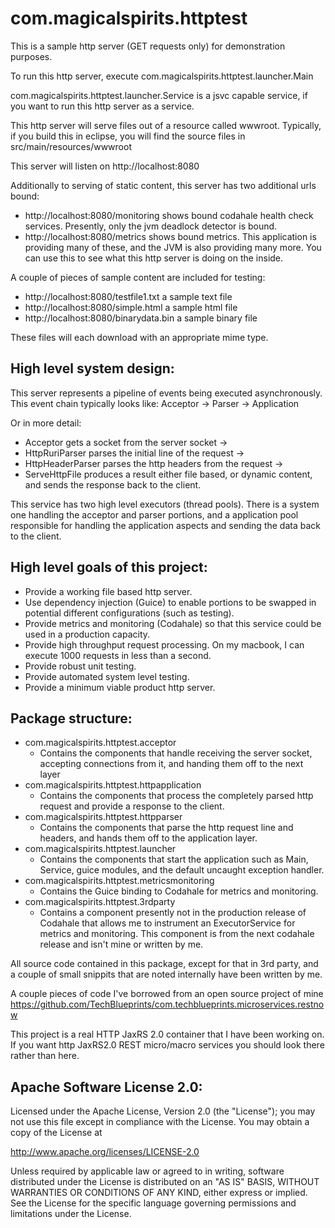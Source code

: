 com.magicalspirits.httptest
============================

This is a sample http server (GET requests only) for demonstration purposes.

To run this http server, execute com.magicalspirits.httptest.launcher.Main

com.magicalspirits.httptest.launcher.Service is a jsvc capable service, if you want to run this http server as a service.

This http server will serve files out of a resource called wwwroot. Typically, if you build this in eclipse, you will find the source files in src/main/resources/wwwroot

This server will listen on http://localhost:8080

Additionally to serving of static content, this server has two additional urls bound:
* http://localhost:8080/monitoring shows bound codahale health check services. Presently, only the jvm deadlock detector is bound.
* http://localhost:8080/metrics shows bound metrics. This application is providing many of these, and the JVM is also providing many more. You can use this to see what this http server is doing on the inside.

A couple of pieces of sample content are included for testing:
* http://localhost:8080/testfile1.txt a sample text file
* http://localhost:8080/simple.html a sample html file
* http://localhost:8080/binarydata.bin a sample binary file

These files will each download with an appropriate mime type.

High level system design:
---------------------------------

This server represents a pipeline of events being executed asynchronously. This event chain typically looks like:
Acceptor -> Parser -> Application

Or in more detail:
* Acceptor gets a socket from the server socket ->
* HttpRuriParser parses the initial line of the request ->
* HttpHeaderParser parses the http headers from the request ->
* ServeHttpFile produces a result either file based, or dynamic content, and sends the response back to the client.

This service has two high level executors (thread pools). There is a system one handling the acceptor and parser portions, and a application pool responsible for handling the application aspects and sending the data back to the client.

High level goals of this project:
---------------------------------
* Provide a working file based http server.
* Use dependency injection (Guice) to enable portions to be swapped in potential different configurations (such as testing).
* Provide metrics and monitoring (Codahale) so that this service could be used in a production capacity.
* Provide high throughput request processing. On my macbook, I can execute 1000 requests in less than a second.
* Provide robust unit testing.
* Provide automated system level testing.
* Provide a minimum viable product http server.


Package structure:
---------------------------------
* com.magicalspirits.httptest.acceptor
  * Contains the components that handle receiving the server socket, accepting connections from it, and handing them off to the next layer
* com.magicalspirits.httptest.httpapplication
  * Contains the components that process the completely parsed http request and provide a response to the client.
* com.magicalspirits.httptest.httpparser
  * Contains the components that parse the http request line and headers, and hands them off to the application layer.
* com.magicalspirits.httptest.launcher
  * Contains the components that start the application such as Main, Service, guice modules, and the default uncaught exception handler.
* com.magicalspirits.httptest.metricsmonitoring
  * Contains the Guice binding to Codahale for metrics and monitoring.
* com.magicalspirits.httptest.3rdparty
  * Contains a component presently not in the production release of Codahale that allows me to instrument an ExecutorService for metrics and monitoring. This component is from the next codahale release and isn't mine or written by me.
  
All source code contained in this package, except for that in 3rd party, and a couple of small snippits that are noted internally have been written by me. 

A couple pieces of code I've borrowed from an open source project of mine https://github.com/TechBlueprints/com.techblueprints.microservices.restnow

This project is a real HTTP JaxRS 2.0 container that I have been working on. If you want http JaxRS2.0 REST micro/macro services you should look there rather than here.


Apache Software License 2.0:
-----------------------------------------------------------------------------
Licensed under the Apache License, Version 2.0 (the "License");
you may not use this file except in compliance with the License.
You may obtain a copy of the License at

 http://www.apache.org/licenses/LICENSE-2.0

Unless required by applicable law or agreed to in writing, software
distributed under the License is distributed on an "AS IS" BASIS,
WITHOUT WARRANTIES OR CONDITIONS OF ANY KIND, either express or implied.
See the License for the specific language governing permissions and
limitations under the License.

